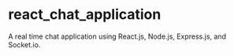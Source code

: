 # react_chat_application
A real time chat application using React.js, Node.js, Express.js, and Socket.io.
